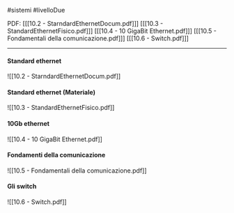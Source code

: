 #sistemi #livelloDue 

PDF:
\[[[10.2 - StarndardEthernetDocum.pdf]]]
\[[[10.3 - StandardEthernetFisico.pdf]]]
\[[[10.4 - 10 GigaBit Ethernet.pdf]]]
\[[[10.5 - Fondamentali della comunicazione.pdf]]]
\[[[10.6 - Switch.pdf]]]

---

#### Standard ethernet
![[10.2 - StarndardEthernetDocum.pdf]]
#### Standard ethernet (Materiale)
![[10.3 - StandardEthernetFisico.pdf]]
#### 10Gb ethernet
![[10.4 - 10 GigaBit Ethernet.pdf]]
#### Fondamenti della comunicazione
![[10.5 - Fondamentali della comunicazione.pdf]]
#### Gli switch
![[10.6 - Switch.pdf]]